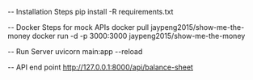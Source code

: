 -- Installation Steps
pip install -R requirements.txt

-- Docker Steps for mock APIs
docker pull jaypeng2015/show-me-the-money
docker run -d -p 3000:3000 jaypeng2015/show-me-the-money

-- Run Server
uvicorn main:app --reload

-- API end point
http://127.0.0.1:8000/api/balance-sheet